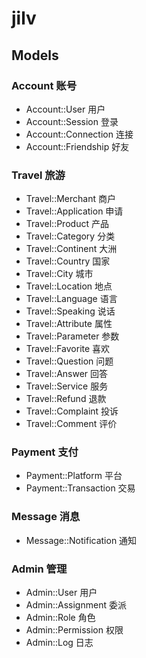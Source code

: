 # jilv

## Models

### Account 账号

- Account::User 用户
- Account::Session 登录
- Account::Connection 连接
- Account::Friendship 好友

### Travel 旅游

- Travel::Merchant 商户
- Travel::Application 申请
- Travel::Product 产品
- Travel::Category 分类
- Travel::Continent 大洲
- Travel::Country 国家
- Travel::City 城市
- Travel::Location 地点
- Travel::Language 语言
- Travel::Speaking 说话
- Travel::Attribute 属性
- Travel::Parameter 参数
- Travel::Favorite 喜欢
- Travel::Question 问题
- Travel::Answer 回答
- Travel::Service 服务
- Travel::Refund 退款
- Travel::Complaint 投诉
- Travel::Comment 评价

### Payment 支付

- Payment::Platform 平台
- Payment::Transaction 交易

### Message 消息

- Message::Notification 通知

### Admin 管理

- Admin::User 用户
- Admin::Assignment 委派
- Admin::Role 角色
- Admin::Permission 权限
- Admin::Log 日志
